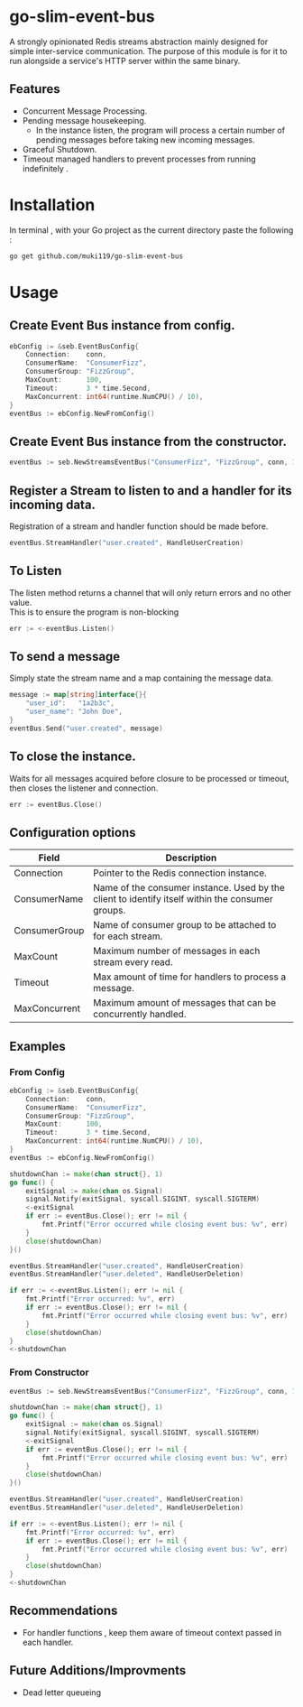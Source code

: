 # go-slim-event-bus

A strongly opinionated Redis streams abstraction mainly designed for simple inter-service communication. The purpose of this module is for it to run alongside a service's HTTP server within the same binary.

## Features 
- Concurrent Message Processing.
- Pending message housekeeping.
    - In the instance listen, the program will process a certain number of pending messages before taking new incoming messages.
- Graceful Shutdown.
- Timeout managed handlers to prevent processes from running indefinitely .

# Installation 
In terminal , with your Go project as the current directory paste the following :
``` bash
go get github.com/muki119/go-slim-event-bus
```

# Usage
## Create Event Bus instance from config.
``` Go
ebConfig := &seb.EventBusConfig{
    Connection:    conn,
    ConsumerName:  "ConsumerFizz",
    ConsumerGroup: "FizzGroup",
    MaxCount:      100,
    Timeout:       3 * time.Second,
    MaxConcurrent: int64(runtime.NumCPU() / 10),
}
eventBus := ebConfig.NewFromConfig()
```

## Create Event Bus instance from the constructor.
```Go
eventBus := seb.NewStreamsEventBus("ConsumerFizz", "FizzGroup", conn, 100, 3*time.Second, int64(runtime.NumCPU()/10))
```

## Register a Stream to listen to and a handler for its incoming data.
Registration of a stream and handler function should be made before.
```Go 
eventBus.StreamHandler("user.created", HandleUserCreation)
```

## To Listen 
The listen method returns a channel that will only return errors and no other value.   
This is to ensure the program is non-blocking
``` Go
err := <-eventBus.Listen() 
```

## To send a message
Simply state the stream name and a map containing the message data.
``` Go
message := map[string]interface{}{
    "user_id":   "1a2b3c",
    "user_name": "John Doe",
}
eventBus.Send("user.created", message) 
```

## To close the instance. 
Waits for all messages acquired before closure to be processed or timeout, then closes the listener and connection.
``` Go
err := eventBus.Close() 
```


## Configuration options
|Field|Description|
|-|-|
|Connection|Pointer to the Redis connection instance.|
|ConsumerName|Name of the consumer instance. Used by the client to identify itself within the consumer groups.|
|ConsumerGroup|Name of consumer group to be attached to for each stream.|
|MaxCount|Maximum number of messages in each stream every read.|
|Timeout|Max amount of time for handlers to process a message.|
|MaxConcurrent|Maximum amount of messages that can be concurrently handled.|

## Examples
### From Config
``` Go
ebConfig := &seb.EventBusConfig{
    Connection:    conn,
    ConsumerName:  "ConsumerFizz",
    ConsumerGroup: "FizzGroup",
    MaxCount:      100,
    Timeout:       3 * time.Second,
    MaxConcurrent: int64(runtime.NumCPU() / 10),
}
eventBus := ebConfig.NewFromConfig()

shutdownChan := make(chan struct{}, 1)
go func() {
    exitSignal := make(chan os.Signal)
    signal.Notify(exitSignal, syscall.SIGINT, syscall.SIGTERM)
    <-exitSignal
    if err := eventBus.Close(); err != nil {
        fmt.Printf("Error occurred while closing event bus: %v", err)
    }
    close(shutdownChan)
}()

eventBus.StreamHandler("user.created", HandleUserCreation)
eventBus.StreamHandler("user.deleted", HandleUserDeletion)

if err := <-eventBus.Listen(); err != nil {
    fmt.Printf("Error occurred: %v", err)
    if err := eventBus.Close(); err != nil {
        fmt.Printf("Error occurred while closing event bus: %v", err)
    }
    close(shutdownChan)
}
<-shutdownChan
```

### From Constructor
```Go
eventBus := seb.NewStreamsEventBus("ConsumerFizz", "FizzGroup", conn, 100, 3*time.Second, int64(runtime.NumCPU()/10))

shutdownChan := make(chan struct{}, 1)
go func() {
    exitSignal := make(chan os.Signal)
    signal.Notify(exitSignal, syscall.SIGINT, syscall.SIGTERM)
    <-exitSignal
    if err := eventBus.Close(); err != nil {
        fmt.Printf("Error occurred while closing event bus: %v", err)
    }
    close(shutdownChan)
}()

eventBus.StreamHandler("user.created", HandleUserCreation)
eventBus.StreamHandler("user.deleted", HandleUserDeletion)

if err := <-eventBus.Listen(); err != nil {
    fmt.Printf("Error occurred: %v", err)
    if err := eventBus.Close(); err != nil {
        fmt.Printf("Error occurred while closing event bus: %v", err)
    }
    close(shutdownChan)
}
<-shutdownChan
```

## Recommendations 
- For handler functions , keep them aware of timeout context passed in each handler.


## Future Additions/Improvments
 - Dead letter queueing 

